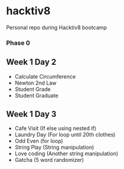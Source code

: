 # hacktiv8
 Personal repo during Hacktiv8 bootcamp

### Phase 0
## Week 1 Day 2
- Calculate Circumference
- Newton 2nd Law
- Student Grade
- Student Graduate

## Week 1 Day 3
- Cafe Visit (If else using nested if)
- Laundry Day (For loop until 20th clothes)
- Odd Even (for loop)
- String Play (String manipulation)
- Love coding (Another string manipulation)
- Gatcha (5 word randomizer)